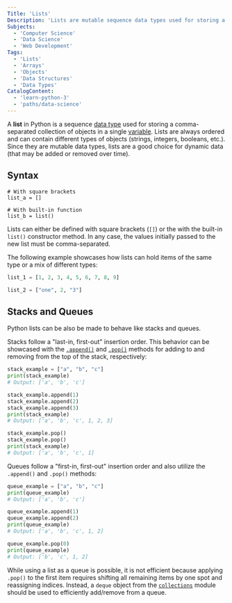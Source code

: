 ```yaml
---
Title: 'Lists'
Description: 'Lists are mutable sequence data types used for storing a comma-separated collection of objects in a single variable.'
Subjects:
  - 'Computer Science'
  - 'Data Science'
  - 'Web Development'
Tags:
  - 'Lists'
  - 'Arrays'
  - 'Objects'
  - 'Data Structures'
  - 'Data Types'
CatalogContent:
  - 'learn-python-3'
  - 'paths/data-science'
---
```


A **list** in Python is a sequence [data type](https://www.codecademy.com/resources/docs/python/data-types) used for storing a comma-separated collection of objects in a single [variable](https://www.codecademy.com/resources/docs/python/variables). Lists are always ordered and can contain different types of objects (strings, integers, booleans, etc.). Since they are mutable data types, lists are a good choice for dynamic data (that may be added or removed over time).

## Syntax

```pseudo
# With square brackets
list_a = []

# With built-in function
list_b = list()
```

Lists can either be defined with square brackets (`[]`) or the with the built-in `list()` constructor method. In any case, the values initially passed to the new list must be comma-separated.

The following example showcases how lists can hold items of the same type or a mix of different types:

```py
list_1 = [1, 2, 3, 4, 5, 6, 7, 8, 9]

list_2 = ["one", 2, "3"]
```

## Stacks and Queues

Python lists can be also be made to behave like stacks and queues.

Stacks follow a "last-in, first-out" insertion order. This behavior can be showcased with the [`.append()`](https://www.codecademy.com/resources/docs/python/lists/append) and [`.pop()`](https://www.codecademy.com/resources/docs/python/lists/pop) methods for adding to and removing from the top of the stack, respectively:

```py
stack_example = ["a", "b", "c"]
print(stack_example)
# Output: ['a', 'b', 'c']

stack_example.append(1)
stack_example.append(2)
stack_example.append(3)
print(stack_example)
# Output: ['a', 'b', 'c', 1, 2, 3]

stack_example.pop()
stack_example.pop()
print(stack_example)
# Output: ['a', 'b', 'c', 1]
```

Queues follow a "first-in, first-out" insertion order and also utilize the `.append()` and `.pop()` methods:

```py
queue_example = ["a", "b", "c"]
print(queue_example)
# Output: ['a', 'b', 'c']

queue_example.append(1)
queue_example.append(2)
print(queue_example)
# Output: ['a', 'b', 'c', 1, 2]

queue_example.pop(0)
print(queue_example)
# Output: ['b', 'c', 1, 2]
```

While using a list as a queue is possible, it is not efficient because applying `.pop()` to the first item requires shifting all remaining items by one spot and reassigning indices. Instead, a `deque` object from the [`collections`](https://www.codecademy.com/resources/docs/python/collections-module) module should be used to efficiently add/remove from a queue.
